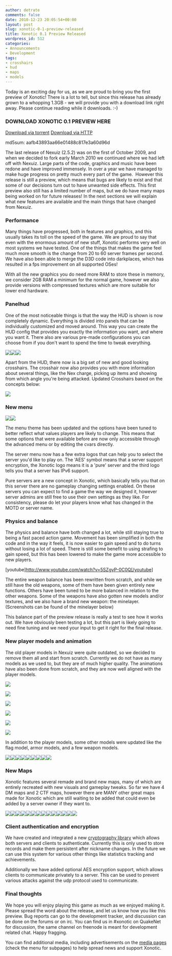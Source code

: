 ```yaml
---
author: detrate
comments: false
date: 2010-12-23 20:05:54+00:00
layout: post
slug: xonotic-0-1-preview-released
title: Xonotic 0.1 Preview Released
wordpress_id: 512
categories:
- Announcements
- Development
tags:
- crosshairs
- hud
- maps
- models
---
```


Today is an exciting day for us, as we are proud to bring you the first preview of Xonotic! There is a lot to tell, but since this release has already grown to a whopping 1.3GB - we will provide you with a download link right away. Please continue reading while it downloads. :-)

### DOWNLOAD XONOTIC 0.1 PREVIEW HERE

[Download via torrent](http://dl.xonotic.org/xonotic-0.1.0preview.zip.torrent)
[Download via HTTP](http://dl.xonotic.org/xonotic-0.1.0preview.zip)

md5sum: aafb43893aa66e01488c817e3a60d96d

The last release of Nexuiz (2.5.2) was on the first of October 2009, and when we decided to fork early March 2010 we continued where we had left off with Nexuiz. Large parts of the code, graphics and music have been redone and have improved immensely. In over a year we have managed to make huge progress on pretty much every part of the game.  However this release is still a preview, which means that bugs are likely to exist and that some of our decisions turn out to have unwanted side effects. This first preview also still has a limited number of maps, but we do have many maps being worked on for future releases! In the next sections we will explain what new features are available and the main things that have changed from Nexuiz.

### Performance

Many things have progressed, both in features and graphics, and this usually takes its toll on the speed of the game. We are proud to say that even with the enormous amount of new stuff, Xonotic performs very well on most systems we have tested. One of the things that makes the game feel much more smooth is the change from 20 to 60 server frames per second. We have also been able to merge the D3D code into darkplaces, which has resulted in a fps improvement on all supported OSes!

With all the new graphics you do need more RAM to store these in memory, we consider 2GB RAM a minimum for the normal game, however we also provide versions with compressed textures which are more suitable for lower end hardware.

### Panelhud

One of the most noticeable things is that the way the HUD is shown is now completely dynamic. Everything is divided into panels that can be individually customized and moved around. This way you can create the HUD config that provides you exactly the information you want, and where you want it. There also are various pre-made configurations you can choose from if you don't want to spend the time to tweak everything.

[![](http://www.xonotic.org/m/uploads/2010/12/xonotic000132-200x200.jpg)](http://www.xonotic.org/m/uploads/2010/12/xonotic000132.jpg)[![](http://www.xonotic.org/m/uploads/2010/12/xonotic000133-200x200.jpg)](http://www.xonotic.org/m/uploads/2010/12/xonotic000133.jpg)[![](http://www.xonotic.org/m/uploads/2010/12/xonotic000134-200x200.jpg)](http://www.xonotic.org/m/uploads/2010/12/xonotic000134.jpg)

  

Apart from the HUD, there now is a big set of new and good looking crosshairs. The crosshair now also provides you with more information about several things, like the Nex charge, picking up items and showing from which angle you're being attacked. Updated Crosshairs based on the concepts below:

[![](http://www.xonotic.org/m/uploads/2010/12/CrossConcept-381x500.jpg)](http://www.xonotic.org/m/uploads/2010/12/CrossConcept.jpg)

### New menu

[![](http://www.xonotic.org/m/uploads/2010/11/xonotic_menu_options-200x200.jpg)](http://www.xonotic.org/m/uploads/2010/11/xonotic_menu_options.jpg)[![](http://www.xonotic.org/m/uploads/2010/11/xonotic_server_list-200x200.jpg)](http://www.xonotic.org/m/uploads/2010/11/xonotic_server_list.jpg)

  

The menu theme has been updated and the options have been tuned to better reflect what values players are likely to change. This means that some options that were available before are now only accessible through the advanced menu or by editing the cvars directly.

The server menu now has a few extra logos that can help you to select the server you'd like to play on. The 'AES' symbol means that a server support encryption, the Xonotic logo means it is a 'pure' server and the third logo tells you that a server has IPv6 support.

Pure servers are a new concept in Xonotic, which basically tells you that on this server there are no gameplay changing settings enabled. On these servers you can expect to find a game the way we designed it, however server admins are still free to use their own settings as they like. For consistency, please do let your players know what has changed in the MOTD or server name.

### Physics and balance

The physics and balance have both changed a lot, while still staying true to being a fast paced action game. Movement has been simplified in both the code and in the way it feels, it is now easier to gain speed and to do turns without losing a lot of speed. There is still some benefit to using strafing to gain speed, but this has been lowered to make the game more accessible to new players.

[youtube]http://www.youtube.com/watch?v=5SZgyP-0C0Q[/youtube]

The entire weapon balance has been rewritten from scratch, and while we still have the old weapons, some of them have been given entirely new functions. Others have been tuned to be more balanced in relation to the other weapons. Some of the weapons have also gotten new models and/or textures, and we also have a brand new weapon: the minelayer. (Screenshots can be found of the minelayer below)

This balance part of the preview release is really a test to see how it works out. We have obviously been testing a lot, but this part is likely going to need fine tuning and we need your input to get it right for the final release.

### New player models and animation

The old player models in Nexuiz were quite outdated, so we decided to remove them all and start from scratch. Currently we do not have as many models as we used to, but they are of much higher quality. The animations have also been done from scratch, and they are now well aligned with the player models.

[![](http://www.xonotic.org/m/uploads/2010/05/412771687019-200x200.png)](http://www.xonotic.org/m/uploads/2010/05/412771687019.png)

[![](http://www.xonotic.org/m/uploads/2010/05/9127717046613-200x200.png)](http://www.xonotic.org/m/uploads/2010/05/9127717046613.png)

[![](http://www.xonotic.org/m/uploads/2010/05/012771705399-200x200.png)](http://www.xonotic.org/m/uploads/2010/05/012771705399.png)

[![](http://www.xonotic.org/m/uploads/2010/05/412771683267-200x200.png)](http://www.xonotic.org/m/uploads/2010/05/412771683267.png)

[![](http://www.xonotic.org/m/uploads/2010/05/di-1212771613363-200x200.png)](http://www.xonotic.org/m/uploads/2010/05/di-1212771613363.png)

[![](http://www.xonotic.org/m/uploads/2010/05/712771685977-200x200.png)](http://www.xonotic.org/m/uploads/2010/05/712771685977.png)

  

In addition to the player models, some other models were updated like the flag model, armor models, and a few weapon models.

[![](http://www.xonotic.org/m/uploads/2010/12/xonotic-weapon-nex-1st-person-charged-200x200.jpg)](http://www.xonotic.org/m/uploads/2010/12/xonotic-weapon-nex-1st-person-charged.jpg)[![](http://www.xonotic.org/m/uploads/2010/12/xonotic-weapon-nex-1st-person-200x200.jpg)](http://www.xonotic.org/m/uploads/2010/12/xonotic-weapon-nex-1st-person.jpg)[![](http://www.xonotic.org/m/uploads/2010/12/xonotic-weapon-nex-200x200.jpg)](http://www.xonotic.org/m/uploads/2010/12/xonotic-weapon-nex.jpg)[![](http://www.xonotic.org/m/uploads/2010/12/xonotic-weapon-mine-layer-1st-person-200x200.jpg)](http://www.xonotic.org/m/uploads/2010/12/xonotic-weapon-mine-layer-1st-person.jpg)[![](http://www.xonotic.org/m/uploads/2010/12/xonotic-weapon-mine-layer-200x200.jpg)](http://www.xonotic.org/m/uploads/2010/12/xonotic-weapon-mine-layer.jpg)[![](http://www.xonotic.org/m/uploads/2010/12/xonotic-armor-chips-200x200.jpg)](http://www.xonotic.org/m/uploads/2010/12/xonotic-armor-chips.jpg)[![](http://www.xonotic.org/m/uploads/2010/12/xonotic-armor-200x200.jpg)](http://www.xonotic.org/m/uploads/2010/12/xonotic-armor.jpg)[![](http://www.xonotic.org/m/uploads/2010/11/xonotic_new_flag-200x200.jpg)](http://www.xonotic.org/m/uploads/2010/11/xonotic_new_flag.jpg)[![](http://www.xonotic.org/m/uploads/2010/12/xonotic000141-200x200.jpg)](http://www.xonotic.org/m/uploads/2010/12/xonotic000141.jpg)

  

### New Maps

Xonotic features several remade and brand new maps, many of which are entirely recreated with new visuals and gameplay tweaks. So far we have 4 DM maps and 2 CTF maps, however there are MANY other great maps made for Xonotic which are still waiting to be added that could even be added by a server owner if they want to.

[![](http://www.xonotic.org/m/uploads/2010/12/xonotic-map-dance-blue-base-200x200.png)](http://www.xonotic.org/m/uploads/2010/12/xonotic-map-dance-blue-base.png)[![](http://www.xonotic.org/m/uploads/2010/12/xonotic-map-dance-red-base-200x200.png)](http://www.xonotic.org/m/uploads/2010/12/xonotic-map-dance-red-base.png)[![](http://www.xonotic.org/m/uploads/2010/12/xonotic-map-g-23-main-room-200x200.png)](http://www.xonotic.org/m/uploads/2010/12/xonotic-map-g-23-main-room.png)[![](http://www.xonotic.org/m/uploads/2010/12/xonotic-map-g-23-outside-200x200.png)](http://www.xonotic.org/m/uploads/2010/12/xonotic-map-g-23-outside.png)[![](http://www.xonotic.org/m/uploads/2010/12/xonotic-map-glowplant-inside-200x200.png)](http://www.xonotic.org/m/uploads/2010/12/xonotic-map-glowplant-inside.png)[![](http://www.xonotic.org/m/uploads/2010/12/xonotic-map-glowplant-outside-200x200.png)](http://www.xonotic.org/m/uploads/2010/12/xonotic-map-glowplant-outside.png)[![](http://www.xonotic.org/m/uploads/2010/12/xonotic-map-nexball-arena-close-up-200x200.png)](http://www.xonotic.org/m/uploads/2010/12/xonotic-map-nexball-arena-close-up.png)[![](http://www.xonotic.org/m/uploads/2010/12/xonotic-map-nexball-arena-full-view-200x200.png)](http://www.xonotic.org/m/uploads/2010/12/xonotic-map-nexball-arena-full-view.png)[![](http://www.xonotic.org/m/uploads/2010/12/xonotic-map-red-planet-blue-base-200x200.png)](http://www.xonotic.org/m/uploads/2010/12/xonotic-map-red-planet-blue-base.png)[![](http://www.xonotic.org/m/uploads/2010/12/xonotic-map-red-planet-inside-200x200.png)](http://www.xonotic.org/m/uploads/2010/12/xonotic-map-red-planet-inside.png)[![](http://www.xonotic.org/m/uploads/2010/12/xonotic-map-red-planet-outside-200x200.png)](http://www.xonotic.org/m/uploads/2010/12/xonotic-map-red-planet-outside.png)[![](http://www.xonotic.org/m/uploads/2010/12/xonotic-map-red-planet-red-base-200x200.png)](http://www.xonotic.org/m/uploads/2010/12/xonotic-map-red-planet-red-base.png)[![](http://www.xonotic.org/m/uploads/2010/12/xonotic-map-stormkeep-warpzone-1-200x200.png)](http://www.xonotic.org/m/uploads/2010/12/xonotic-map-stormkeep-warpzone-1.png)[![](http://www.xonotic.org/m/uploads/2010/12/xonotic-map-stormkeep-warpzone-2-200x200.png)](http://www.xonotic.org/m/uploads/2010/12/xonotic-map-stormkeep-warpzone-2.png)

  

### Client authentication and encryption

We have created and integrated a new [cryptography library](https://github.com/divVerent/d0_blind_id) which allows both servers and clients to authenticate. Currently this is only used to store records and make them persistent after nickname changes. In the future we can use this system for various other things like statistics tracking and achievements.

Additionally we have added optional AES encryption support, which allows clients to communicate privately to a server. This can be used to prevent various attacks against the udp protocol used to communicate.

### Final thoughts

We hope you will enjoy playing this game as much as we enjoyed making it. Please spread the word about the release, and let us know how you like this preview. Bug reports can go to the development tracker, and discussion can be done on the forums or on irc. You can find us in #xonotic on QuakeNet for discussion, the same channel on freenode is meant for development related chat. Happy fragging.

You can find additional media, including advertisements on the [media pages](http://www.xonotic.org/media/) (check the menu for subpages) to help spread news and support Xonotic.
